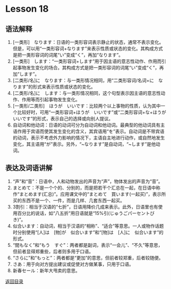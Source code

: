 # Lesson 18
## 语法解释
1. [一类形]　なります：日语的一类形容词表示静止的状态，通常不表示变化。但是，可以用“一类形容词+なります”来表示性质或状态的变化。其构成方式是把一类形容词的词尾“い”变成“く”，再加“なります”。
2. [一类形]　します：“一类形容词+します”用于因主语的意志性动作、作用而引起事物发生变化的场合。其构成方式是把一类形容词的词尾“い”变成“く”，再加“します”。
3. [二类形/名]に　なります：与一类形情况相同，用“二类形容词/名词+に　なります”的形式来表示性质或状态的变化。
4. [二类形/名]に　します：与一类形情况相同，这个句型表示因主语的意志性动作、作用等而引起事物发生变化。
5. [一类形/二类形]　ほうが　いいです：比较两个以上事物的性质，认为其中一个比较好时，可用“一类形容词+ほうが　いいです”或“二类形容词+な+ほうが　いいです”的形式，表示自己的选择或向别人提议。
6. 自动词和他动词：日语的动词可分为自动词和他动词。最典型的他动词具有主语作用于宾语而使其发生变化的含义，其宾语用“を”表示。自动词是不带宾语的动词，表示不考虑外力影响的情况下，主语自主地进行动作，或自然地发生变化，其主语用“が”表示。另外，“~なります”是自动词，“~します”是他动词。

## 表达及词语讲解
1. “声”和“音”：日语中，人和动物发出的声音为“声”，物体发出的声音为“音”。
2. まとめて：不是一个个的、分别的，而是把若干个汇总在一起，在日语中称作“まとめます(汇总)”。应用课文中的“まとめて　買います(一起买)”，表示所买的东西不是一个、一件，而是几样、几套东西一起买。
3. 3割引：相当于汉语的“七折”，日语用降价几成来表示。此外，日语里也有使用百分比的说话，如“八五折”用日语就是“15%引(じゅうごパーセントびき)”。
4. 似合います：自动词，相当于汉语的“相称”、“适合”等意思。一人或物作话题时分别使用“[人]は　[物]が　似合います”和“[物]は　[人]に　似合います”的形式。
5. “間もなく”和“もう　すぐ”：两者都是副词，表示“一会儿”、“不久”等意思，但前者显得郑重些，后者则多用于口语。
6. “さらに”和“もっと”：两者都是“更加”的意思，但前者较郑重，后者较随便。
7. さあ：用于向对方提出建议或促使对方做某事，只用于口语。
8. 新春セール：新年大甩卖的意思。

[返回目录](../../../../)
